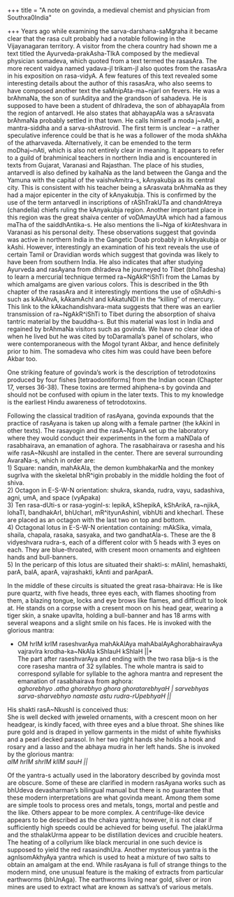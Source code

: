 +++
title = "A note on govinda, a medieval chemist and physician from Southxa0India"

+++
Years ago while examining the sarva-darshana-saMgraha it became clear
that the rasa cult probably had a notable following in the Vijayanagaran
territory. A visitor from the chera country had shown me a text titled
the Ayurveda-prakAsha-TIkA composed by the medieval physician somadeva,
which quoted from a text termed the rasasAra. The more recent vaidya
named yadava-jI trikam-jI also quotes from the rasasAra in his
exposition on rasa-vidyA. A few features of this text revealed some
interesting details about the author of this rasasAra, who also seems to
have composed another text the saMnipAta-ma\~njarI on fevers. He was a
brAhmaNa, the son of surAditya and the grandson of sahadeva. He is
supposed to have been a student of dhIradeva, the son of abhayapAla from
the region of antarvedI. He also states that abhayapAla was a sArasvata
brAhmaNa probably settled in that town. He calls himself a moda j\~nAti,
a mantra-siddha and a sarva-shAstrovid. The first term is unclear – a
rather speculative inference could be that is he was a follower of the
moda shAkha of the atharvaveda. Alternatively, it can be emended to the
term moDhaj\~nAti, which is also not entirely clear in meaning. It
appears to refer to a guild of brahminical teachers in northern India
and is encountered in texts from Gujarat, Varanasi and Rajasthan. The
place of his studies, antarvedI is also defined by kalhaNa as the land
between the Ganga and the Yamuna with the capital of the vaishvAmitra-s,
kAnyakubja as its central city. This is consistent with his teacher
being a sArasvata brAhmaNa as they had a major epicenter in the city of
kAnyakubja. This is confirmed by the use of the term antarvedI in
inscriptions of rAShTrakUTa and chandrAtreya (chandella) chiefs ruling
the kAnyakubja region. Another important place in this region was the
great shaiva center of voDAmayUtA which had a famous maTha of the
saiddhAntika-s. He also mentions the li\~Nga of kirAteshvara in Varanasi
as his personal deity. These observations suggest that govinda was
active in northern India in the Gangetic Doab probably in kAnyakubja or
kAshi. However, interestingly an examination of his text reveals the use
of certain Tamil or Dravidian words which suggest that govinda was
likely to have been from southern India. He also indicates that after
studying Ayurveda and rasAyana from dhIradeva he journeyed to Tibet
(bhoTadesha) to learn a mercurial technique termed ra\~NgAkR^iShTi from
the Lamas by which amalgams are given various colors. This is described
in the 9th chapter of the rasasAra and it interestingly mentions the use
of oShAdhi-s such as kAkAhvA, kAkamAchI and kAkatuNDI in the “killing”
of mercury. This link to the kAkachandishvara-mata suggests that there
was an earlier transmission of ra\~NgAkR^iShTi to Tibet during the
absorption of shaiva tantric material by the bauddha-s. But this
material was lost in India and regained by brAhmaNa visitors such as
govinda. We have no clear idea of when he lived but he was cited by
toDaramalla’s panel of scholars, who were contemporaneous with the Mogol
tyrant Akbar, and hence definitely prior to him. The somadeva who cites
him was could have been before Akbar too.

One striking feature of govinda’s work is the description of
tetrodotoxins produced by four fishes \[tetraodontiforms\] from the
Indian ocean (Chapter 17, verses 36-38). These toxins are termed
ahiphena-s by govinda and should not be confused with opium in the later
texts. This to my knowledge is the earliest Hindu awareness of
tetrodotoxins.

Following the classical tradition of rasAyana, govinda expounds that the
practice of rasAyana is taken up along with a female partner (the kAkinI
in other texts). The rasayogin and the rasA\~NganA set up the laboratory
where they would conduct their experiments in the form a maNDala of
rasabhairava, an emanation of aghora. The rasabhairava or rasesha and
his wife rasA\~NkushI are installed in the center. There are several
surrounding AvaraNa-s, which in order are:  
1\) Square: nandin, mahAkAla, the demon kumbhakarNa and the monkey
sugrIva with the skeletal bhR^igin probably in the middle holding the
foot of shiva.  
2\) Octagon in E-S-W-N orientation: shukra, skanda, rudra, vayu,
sadashiva, agni, umA, and space (vyApaka)  
3\) Ten rasa-dUti-s or rasa-yoginI-s: lepikA, kShepikA, kShArikA,
ra\~njikA, lohaTI, bandhakArI, bhUcharI, mR^ityunAshinI, vibhUti and
khecharI. These are placed as an octagon with the last two on top and
bottom.  
4\) Octagonal lotus in E-S-W-N orientation containing: mAkSika, vimala,
shaila, chapala, rasaka, sasyaka, and two gandhatAla-s. These are the 8
vidyeshvara rudra-s, each of a different color with 5 heads with 3 eyes
on each. They are blue-throated, with cresent moon ornaments and
eighteen hands and bull-banners.  
5\) In the pericarp of this lotus are situated their shakti-s: mAlinI,
hemashakti, parA, balA, aparA, vajrashakti, kAnti and parAparA.

In the middle of these circuits is situated the great rasa-bhairava: He
is like pure quartz, with five heads, three eyes each, with flames
shooting from them, a blazing tongue, locks and eye brows like flames,
and difficult to look at. He stands on a corpse with a cresent moon on
his head gear, wearing a tiger skin, a snake upavIta, holding a
bull-banner and has 18 arms with several weapons and a slight smile on
his faces. He is invoked with the glorious mantra:  
* OM hrIM krIM raseshvarAya mahAkAlAya mahAbalAyAghorabhairavAya
vajravIra krodha-ka\~NkAla kShlauH kShlaH ||*  
The part after raseshvarAya and ending with the two rasa bIja-s is the
core rasesha mantra of 32 syllables. The whole mantra is said to
correspond syllable for syllable to the aghora mantra and represent the
emanation of rasabhairava from aghora:  
*aghorebhyo .atha ghorebhyo ghora ghoratarebhyaH | sarvebhyas
sarva-sharvebhyo namaste astu rudra-rUpebhyaH ||*

His shakti rasA\~NkushI is conceived thus:  
She is well decked with jeweled ornaments, with a crescent moon on her
headgear, is kindly faced, with three eyes and a blue throat. She shines
like pure gold and is draped in yellow garments in the midst of white
flywhisks and a pearl decked parasol. In her two right hands she holds a
hook and rosary and a lasso and the abhaya mudra in her left hands. She
is invoked by the glorious mantra:  
*aIM hrIM shrIM klIM sauH ||*

Of the yantra-s actually used in the laboratory described by govinda
most are obscure. Some of these are clarified in modern rasAyana works
such as bhUdeva devasharman’s bilingual manual but there is no guarantee
that these modern interpretations are what govinda meant. Among them
some are simple tools to process ores and metals, tongs, mortal and
pestle and the like. Others appear to be more complex. A centrifuge-like
device appears to be described as the chakra yantra; however, it is not
clear if sufficiently high speeds could be achieved for being useful.
The jalakUrma and the sthalakUrma appear to be distillation devices and
crucible heaters. The heating of a collyrium like black mercurial in one
such device is supposed to yield the red rasasindhUra. Another
mysterious yantra is the agnIsomAkhyAya yantra which is used to heat a
mixture of two salts to obtain an amalgam at the end. While rasAyana is
full of strange things to the modern mind, one unusual feature is the
making of extracts from particular earthworms (bhUnAga). The earthworms
living near gold, silver or iron mines are used to extract what are
known as sattva’s of various metals.

